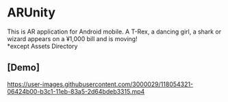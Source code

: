 # ARUnity

This is AR application for Android mobile. A T-Rex, a dancing girl, a shark or wizard appears on a ¥1,000 bill and is moving!  
*except Assets Directory

## [Demo]
https://user-images.githubusercontent.com/3000029/118054321-06424b00-b3c1-11eb-83a5-2d64bdeb3315.mp4




